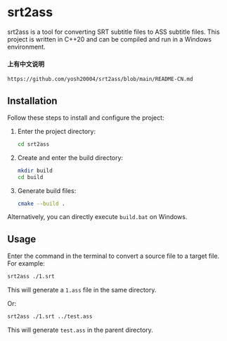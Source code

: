 # srt2ass

srt2ass is a tool for converting SRT subtitle files to ASS subtitle files. This project is written in C++20 and can be compiled and run in a Windows environment.

#### 上有中文说明
``` https://github.com/yosh20004/srt2ass/blob/main/README-CN.md ```

## Installation

Follow these steps to install and configure the project:

1.  Enter the project directory:
    
    ```bash
    cd srt2ass
    ```
    
2.  Create and enter the build directory:
    
    ```bash
    mkdir build
    cd build
    ```
    
3.  Generate build files:
    
    ```bash
    cmake --build .
    ```
    

Alternatively, you can directly execute `build.bat` on Windows.

## Usage

Enter the command in the terminal to convert a source file to a target file. For example:

```bash
srt2ass ./1.srt
```

This will generate a `1.ass` file in the same directory.

Or:

```bash
srt2ass ./1.srt ../test.ass
```

This will generate `test.ass` in the parent directory.

